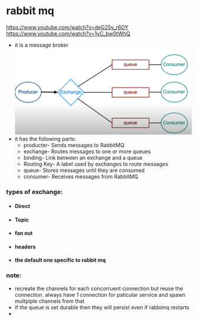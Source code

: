 # rabbit mq

https://www.youtube.com/watch?v=deG25y_r6OY
https://www.youtube.com/watch?v=1yC_bw0tWhQ
- it is a message broker
 ![base diagram](./img/1.png)
- it has the following parts:
  - producter- 	Sends messages to RabbitMQ
  - exchange- Routes messages to one or more queues
  - binding- Link between an exchange and a queue
  - Routing Key- A label used by exchanges to route messages
  - queue- Stores messages until they are consumed
  - consumer- Receives messages from RabbitMQ
### types of exchange:

- #### Direct
- #### Topic
- #### fan out
- #### headers
- #### the default one specific to rabbit mq

### note:
- recreate the channels for each concorruent connection but reuse the connection. always have 1 connection for paticular service and spawn multpiple channels from that
- if the queue is set durable then they will persist even if rabbimq restarts
- 